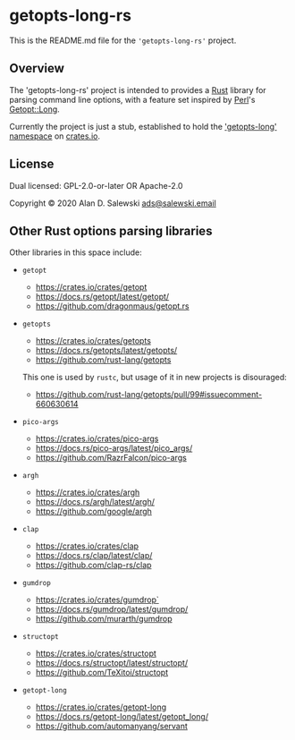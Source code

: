 # getopts-long-rs

This is the README.md file for the `'getopts-long-rs'` project.

## Overview

The 'getopts-long-rs' project is intended to provides a [Rust][rust-lang-org]
library for parsing command line options, with a feature set inspired by
[Perl][perl-org]'s [Getopt::Long][m-cpan-golong].

Currently the project is just a stub, established to hold the
['getopts-long' namespace][crates-io-golong] on [crates.io][crates-io].


## License

Dual licensed: GPL-2.0-or-later OR Apache-2.0

Copyright © 2020 Alan D. Salewski <ads@salewski.email>


## Other Rust options parsing libraries

Other libraries in this space include:

   * `getopt`
      * https://crates.io/crates/getopt
      * https://docs.rs/getopt/latest/getopt/
      * https://github.com/dragonmaus/getopt.rs
   * `getopts`
      * https://crates.io/crates/getopts
      * https://docs.rs/getopts/latest/getopts/
      * https://github.com/rust-lang/getopts

     This one is used by `rustc`, but usage of it in new projects is
     disouraged:
      * https://github.com/rust-lang/getopts/pull/99#issuecomment-660630614
   * `pico-args`
      * https://crates.io/crates/pico-args
      * https://docs.rs/pico-args/latest/pico_args/
      * https://github.com/RazrFalcon/pico-args
   * `argh`
      * https://crates.io/crates/argh
      * https://docs.rs/argh/latest/argh/
      * https://github.com/google/argh
   * `clap`
      * https://crates.io/crates/clap
      * https://docs.rs/clap/latest/clap/
      * https://github.com/clap-rs/clap
   * `gumdrop`
      * https://crates.io/crates/gumdrop`
      * https://docs.rs/gumdrop/latest/gumdrop/
      * https://github.com/murarth/gumdrop
   * `structopt`
      * https://crates.io/crates/structopt
      * https://docs.rs/structopt/latest/structopt/
      * https://github.com/TeXitoi/structopt
   * `getopt-long`
      * https://crates.io/crates/getopt-long
      * https://docs.rs/getopt-long/latest/getopt_long/
      * https://github.com/automanyang/servant


[BUGS]:         https://github.com/salewski/getopts-long-rs/blob/master/BUGS
[COPYING]:      https://github.com/salewski/getopts-long-rs/blob/master/COPYING
[HACKING]:      https://github.com/salewski/getopts-long-rs/blob/master/HACKING
[INSTALL]:      https://github.com/salewski/getopts-long-rs/blob/master/INSTALL
[NEWS]:         https://github.com/salewski/getopts-long-rs/blob/master/NEWS

[m-cpan-golong]: https://metacpan.org/pod/Getopt::Long  "Getopt::Long  (metacpan.org)"
[perl-org]:      https://www.perl.org/                  "site: www.perl.org"

[crates-io]:        https://crates.io/                     "site: crates.io"
[crates-io-golong]: https://crates.io/crates/getopts-long  "getopts-long  (crates.io)"
[rust-lang-org]:    https://www.rust-lang.org/             "site: www.rust-lang.org"
